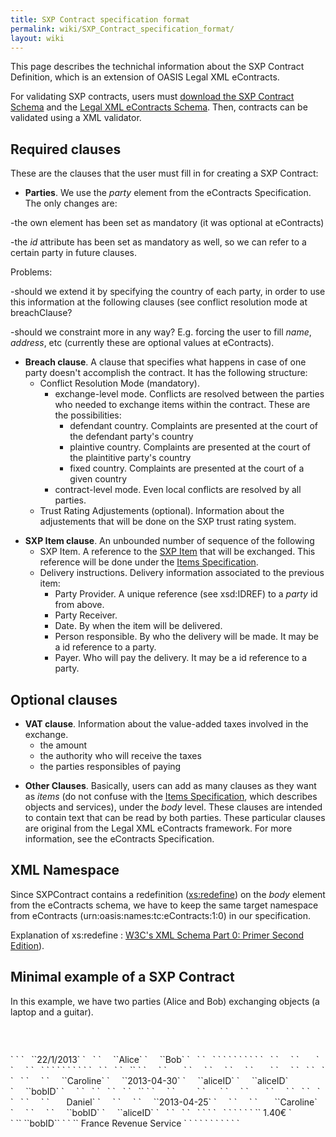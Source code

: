 ```yaml
---
title: SXP Contract specification format
permalink: wiki/SXP_Contract_specification_format/
layout: wiki
---
```


This page describes the technichal information about the SXP Contract
Definition, which is an extension of OASIS Legal XML eContracts.

For validating SXP contracts, users must [download the SXP Contract
Schema](https://docs.google.com/file/d/0B4JKZAq0izyxU1Jxa0JCem5pUUU/edit?usp=sharing)
and the [Legal XML eContracts
Schema](http://docs.oasis-open.org/legalxml-econtracts/CS01/eContracts-v1.0-cs01.zip).
Then, contracts can be validated using a XML validator.

Required clauses
----------------

These are the clauses that the user must fill in for creating a SXP
Contract:

-   **Parties**. We use the *party* element from the
    eContracts Specification. The only changes are:

-the own element has been set as mandatory (it was optional at
eContracts)

-the *id* attribute has been set as mandatory as well, so we can refer
to a certain party in future clauses.

Problems:

-should we extend it by specifying the country of each party, in order
to use this information at the following clauses (see conflict
resolution mode at breachClause?

-should we constraint more in any way? E.g. forcing the user to fill
*name*, *address*, etc (currently these are optional values at
eContracts).

-   **Breach clause**. A clause that specifies what happens in case of
    one party doesn't accomplish the contract. It has the following
    structure:
    -   Conflict Resolution Mode (mandatory).
        -   exchange-level mode. Conflicts are resolved between the
            parties who needed to exchange items within the contract.
            These are the possibilities:
            -   defendant country. Complaints are presented at the court
                of the defendant party's country
            -   plaintive country. Complaints are presented at the court
                of the plaintitive party's country
            -   fixed country. Complaints are presented at the court of
                a given country
        -   contract-level mode. Even local conflicts are resolved by
            all parties.
    -   Trust Rating Adjustements (optional). Information about the
        adjustements that will be done on the SXP trust rating system.

<!-- -->

-   **SXP Item clause**. An unbounded number of sequence of the
    following
    -   SXP Item. A reference to the [SXP
        Item](/wiki/Items_Specification "wikilink") that will be exchanged.
        This reference will be done under the [Items
        Specification](/wiki/Items_Specification "wikilink").
    -   Delivery instructions. Delivery information associated to the
        previous item:
        -   Party Provider. A unique reference (see xsd:IDREF) to a
            *party* id from above.
        -   Party Receiver.
        -   Date. By when the item will be delivered.
        -   Person responsible. By who the delivery will be made. It may
            be a id reference to a party.
        -   Payer. Who will pay the delivery. It may be a id reference
            to a party.

Optional clauses
----------------

-   **VAT clause**. Information about the value-added taxes involved in
    the exchange.
    -   the amount
    -   the authority who will receive the taxes
    -   the parties responsibles of paying

<!-- -->

-   **Other Clauses**. Basically, users can add as many clauses as they
    want as *items* (do not confuse with the [Items
    Specification](/wiki/Items_Specification "wikilink"), which describes
    objects and services), under the *body* level. These clauses are
    intended to contain text that can be read by both parties. These
    particular clauses are original from the Legal XML
    eContracts framework. For more information, see the
    eContracts Specification.

XML Namespace
-------------

Since SXPContract contains a redefinition (<xs:redefine>) on the *body*
element from the eContracts schema, we have to keep the same target
namespace from eContracts (urn:oasis:names:tc:eContracts:1:0) in our
specification.

Explanation of xs:redefine : [W3C's XML Schema Part 0: Primer Second
Edition](http://www.w3.org/TR/xmlschema-0/#Redefine)).

Minimal example of a SXP Contract
---------------------------------

In this example, we have two parties (Alice and Bob) exchanging objects
(a laptop and a guitar).

<?xml version="1.0"?>
` `<contract xmlns="urn:oasis:names:tc:eContracts:1:0"
  xmlns:xsi="http://www.w3.org/2001/XMLSchema-instance"
  xmlns:sxp="http://secure-exchange-protocols.org/index.php?title=SXP_Contract"
  xsi:schemaLocation="urn:oasis:names:tc:eContracts:1:0 SXPContract.xsd">  
` `

<title>
<text>Contract between Alice and Bob</text>

</title>
` `<contract-front>  
`   `<date-block>`22/1/2013`</date-block>  
`   `<parties>  
`     `<party id="aliceID">`Alice`</party>  
`     `<party id="bobID">`Bob`</party>  
`   `</parties>  
`   `  
` `</contract-front>  
` `  
` `

<body>
` `<breachClause>  
`   `<conflictResolutionMode>  
`     `<exchange-level>  
`       `<defendantCountry/>  
`     `</exchange-level>  
`   `</conflictResolutionMode>  
` `</breachClause>  
` `  
` `  
` `<SXPItemClause>  
`   `  
`   `  
`   `<SXPItem >` `  
`     `<ItemDescription>  
`       `

<Title>
Guitar

</Title>
`     `</ItemDescription>  
`     `  
`     `<ItemCategory>  
`       `<MusicalInstruments/>  
`     `</ItemCategory>  
`   `</SXPItem>  
`   `  
`   `<deliveryInformation>  
`     `  
`     `<responsible>`Caroline`</responsible>  
`     `<date>`2013-04-30`</date>  
`     `<payer><partyRef>`aliceID`</partyRef></payer>  
`     `<partyProvider>`aliceID`</partyProvider>  
`     `<partyReceiver>`bobID`</partyReceiver>  
`     `  
`   `</deliveryInformation>  
`   `  
`   `  
`   `<SXPItem >` `  
`     `<ItemDescription>  
`         `

<Title>
Laptop

</Title>
`      `</ItemDescription>  
`     `<ItemCategory>  
`       `<Computers/>  
`     `</ItemCategory>  
`   `</SXPItem>  
`   `  
`   `<deliveryInformation>  
`     `<responsible>  
`       Daniel`  
`     `</responsible>  
`     `  
`     `<date>`2013-04-25`</date>  
`     `  
`     `<payer>  
`       `<person-record>`Caroline`</person-record>  
`     `</payer>  
`     `  
`     `<partyProvider>`bobID`</partyProvider>  
`     `<partyReceiver>`aliceID`</partyReceiver>  
`   `</deliveryInformation>  
`   `  
`   `  
` `</SXPItemClause>  
`   `  
` `  
` `<vatClause>  
` `<vatAmount>` 1.40€ `</vatAmount>  
` `<responsible>` `<partyRef>`bobID`</partyRef>` `</responsible>  
` `<authority>` France Revenue Service `</authority>  
` `</vatClause>  
` `  
` `  
` `

</body>
` `</contract>
